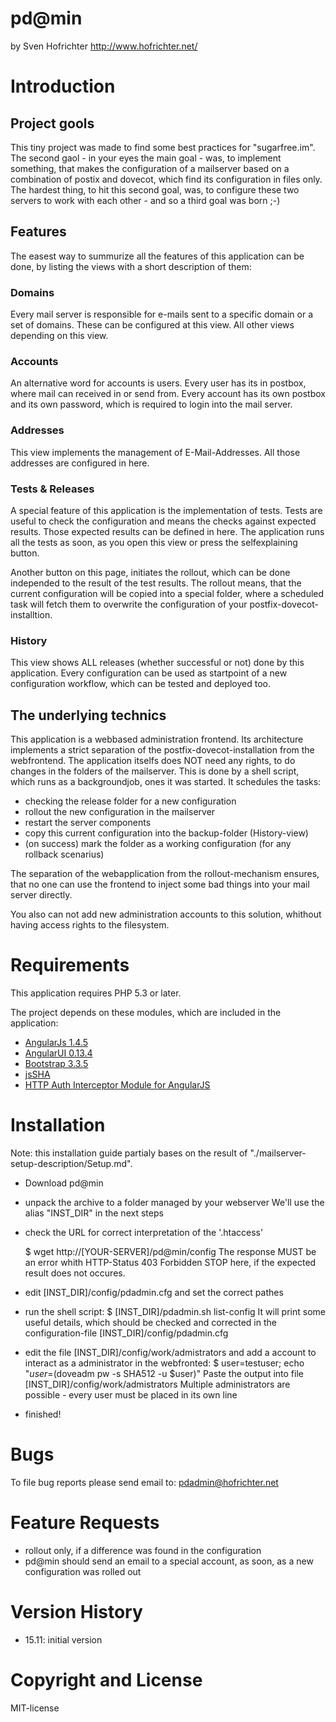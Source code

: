 pd@min
======

by Sven Hofrichter
<http://www.hofrichter.net/>

# Introduction

## Project gools
This tiny project was made to find some best practices for "sugarfree.im". The
second gaol - in your eyes the main goal - was, to implement something, that
makes the configuration of a mailserver based on a combination of postix
and dovecot, which find its configuration in files only. The hardest thing, to
hit this second goal, was, to configure these two servers to work with each
other - and so a third goal was born ;-)

## Features
The easest way to summurize all the features of this application can be done, by
listing the views with a short description of them:

### Domains 
Every mail server is responsible for e-mails sent to a specific domain or a set
of domains. These can be configured at this view. All other views depending on
this view.

### Accounts
An alternative word for accounts is users. Every user has its in postbox, where
mail can received in or send from. Every account has its own postbox and its own
password, which is required to login into the mail server.

### Addresses
This view implements the management of E-Mail-Addresses. All those addresses
are configured in here.

### Tests & Releases
A special feature of this application is the implementation of tests. Tests are
useful to check the configuration and means the checks against expected results.
Those expected results can be defined in here. The application runs all the
tests as soon, as you open this view or press the selfexplaining button.

Another button on this page, initiates the rollout, which can be done independed
to the result of the test results. The rollout means, that the current
configuration will be copied into a special folder, where a scheduled task will
fetch them to overwrite the configuration of your postfix-dovecot-installtion.

### History
This view shows ALL releases (whether successful or not) done by this
application. Every configuration can be used as startpoint of a new
configuration workflow, which can be tested and deployed too.

## The underlying technics
This application is a webbased administration frontend. Its architecture
implements a strict separation of the postfix-dovecot-installation from the
webfrontend. The application itselfs does NOT need any rights, to do changes in
the folders of the mailserver. This is done by a shell script, which runs as a
backgroundjob, ones it was started. It schedules the tasks:
* checking the release folder for a new configuration
* rollout the new configuration in the mailserver
* restart the server components
* copy this current configuration into the backup-folder (History-view)
* (on success) mark the folder as a working configuration (for any rollback
  scenarius)

The separation of the webapplication from the rollout-mechanism ensures, that
no one can use the frontend to inject some bad things into your mail server
directly.

You also can not add new administration accounts to this solution, whithout
having access rights to the filesystem.


# Requirements

This application requires PHP 5.3 or later.

The project depends on these modules, which are included in the application:

*    [AngularJs 1.4.5](<http://angularjs.org>)
*    [AngularUI 0.13.4](<http://angularui.org>)
*    [Bootstrap 3.3.5](<http://getbootstrap.com>)
*    [jsSHA](<http://caligatio.github.com/jsSHA/>)
*    [HTTP Auth Interceptor Module for AngularJS](<https://github.com/witoldsz/angular-http-auth>)


# Installation

Note: this installation guide partialy bases on the result of
      "./mailserver-setup-description/Setup.md".

* Download pd@min
* unpack the archive to a folder managed by your webserver
  We'll use the alias "INST_DIR" in the next steps
* check the URL for correct interpretation of the '.htaccess'

  $ wget http://[YOUR-SERVER]/pd@min/config
  The response MUST be an error whith HTTP-Status 403 Forbidden
  STOP here, if the expected result does not occures.

* edit [INST_DIR]/config/pdadmin.cfg and set the correct pathes
* run the shell script:
  $ [INST_DIR]/pdadmin.sh list-config
  It will print some useful details, which should be checked and corrected in the
  configuration-file [INST_DIR]/config/pdadmin.cfg

* edit the file [INST_DIR]/config/work/admistrators and add a account to
  interact as a administrator in the webfronted:
  $ user=testuser; echo "$user=$(doveadm pw -s SHA512 -u $user)"
  Paste the output into file [INST_DIR]/config/work/admistrators
  Multiple administrators are possible - every user must be placed in its own line

* finished!

# Bugs

To file bug reports please send email to:
<pdadmin@hofrichter.net>

# Feature Requests
* rollout only, if a difference was found in the configuration
* pd@min should send an email to a special account, as soon, as a new
  configuration was rolled out


# Version History
* 15.11: initial version


# Copyright and License
MIT-license
